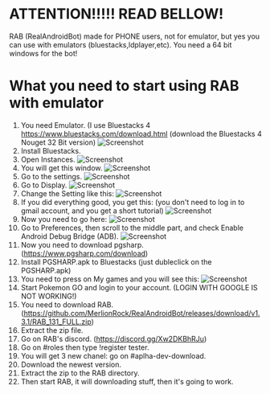 # ATTENTION!!!!! READ BELLOW!
RAB (RealAndroidBot) made for PHONE users, not for emulator, but yes you can use with emulators (bluestacks,ldplayer,etc).
You need a 64 bit windows for the bot!



# What you need to start using RAB with emulator
1. You need Emulator. (I use Bluestacks 4 https://www.bluestacks.com/download.html (download the Bluestacks 4 Nouget 32 Bit version)
![Screenshot](https://i.imgur.com/WeeNSzf.png)
2. Install Bluestacks.
3. Open Instances.
![Screenshot](https://i.imgur.com/Urj6Vd4.png)
4. You will get this window.
![Screenshot](https://i.imgur.com/KYxZ7kG.png)
5. Go to the settings.
![Screenshot](https://i.imgur.com/S09DopP.png)
6. Go to Display.
![Screenshot](https://i.imgur.com/TzsucCg.png)
7. Change the Setting like this:
![Screenshot](https://i.imgur.com/ZSdIEZC.png)
8. If you did everything good, you get this: (you don't need to log in to gmail account, and you get a short tutorial)
![Screenshot](https://i.imgur.com/Z9W9BNb.png)
9. Now you need to go here:
![Screenshot](https://i.imgur.com/0meCHmA.png)
10. Go to Preferences, then scroll to the middle part, and check Enable Android Debug Bridge (ADB).
![Screenshot](https://i.imgur.com/28BL0mL.png)
11. Now you need to download pgsharp. (https://www.pgsharp.com/download)
12. Install PGSHARP.apk to Bluestacks (just dubleclick on the PGSHARP.apk)
13. You need to press on My games and you will see this:
![Screenshot](https://i.imgur.com/ZRXv93q.png)
14. Start Pokemon GO and login to your account. (LOGIN WITH GOOGLE IS NOT WORKING!)
14. You need to download RAB. (https://github.com/MerlionRock/RealAndroidBot/releases/download/v1.3.1/RAB_131_FULL.zip)
15. Extract the zip file.
16. Go on RAB's discord. (https://discord.gg/Xw2DKBhRJu)
17. Go on #roles then type !register tester.
18. You will get 3 new chanel: go on #aplha-dev-download.
19. Download the newest version.
20. Extract the zip to the RAB directory.
21. Then start RAB, it will downloading stuff, then it's going to work.

